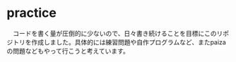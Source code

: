 # practice
　コードを書く量が圧倒的に少ないので、日々書き続けることを目標にこのリポジトリを作成しました。具体的には練習問題や自作プログラムなど、またpaizaの問題などもやって行こうと考えています。
